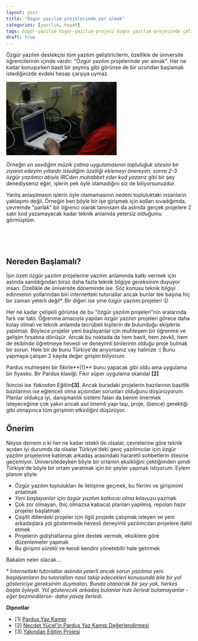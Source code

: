 ```yaml
---
layout: post
title: "Özgür yazılım projelerinde yer almak"
categories: [yazılım, hayat]
tags: özgür-yazılım özgür-yazılım-projesi özgür-yazılım-projesinde-çalışmak
draft: true
---
```


Özgür yazılım destekçisi tüm yazılım geliştiricilerin, özellikle de üniversite öğrencilerinin içinde vardır: "Özgür yazılım projelerinde yer almak". Her ne kadar konuşurken basit bir şeymiş gibi görünse de bir ucundan başlamak istediğinizde evdeki hesap çarşıya uymaz.

<img itemprop="image" class="float-left"  style="margin-right:10px;" width="300" src="/assets/img/Richard_Matthew_Stallman_working_on_his_Lemote_Machine.jpg" alt="stallman-coding" title="Özgürce kod yazmak ve Stallman amca">

Örneğin *en sevdiğim müzik çalma uygulamasının topluluğuk sitesini bir ziyaret edeyim yıllardır istediğim özelliği eklemeyi önereyim, sonra 2-3 özgür yazılımcı abiyle IRCden muhabbet eder kod yazarız* gibi bir şey denediyseniz eğer, işlerin pek öyle olamadığını siz de biliyorsunuzdur.

Yanlış anlaşılmasın işlerin öyle olamamasının nedeni topluluktaki insanların yaklaşımı değil. Örneğin ben böyle bir işe girişmek için kolları sıvadığımda, çevremde "parlak" bir öğrenci olarak tanınsam da aslında gerçek projelere 2 satır kod yazamayacak kadar teknik anlamda yetersiz olduğumu görmüştüm.

&nbsp;

&nbsp;

Nereden Başlamalı?
------------------

İşin özeti özgür yazılım projelerine yazılım anlamında katkı vermek için aslında sanıldığından biraz daha fazla teknik bilgiye gereksinim duyuyor insan. Özellikle de üniversite döneminde ise. Söz konusu teknik bilgiyi edinmenin yollarından biri internetteki tutoriallar ancak bunlar tek başına hiç bir zaman yeterli değil\*. Bir diğeri ise yine özgür yazılım projeleri :D

Her ne kadar çelişkili görünse de bu "özgür yazılım projeleri"nin aralarında fark var tabi. Öğrenme amacıyla yapılan özgür yazılım projeleri görece daha kolay olmalı ve teknik anlamda tecrübeli kişilerin de bulunduğu ekiplerle yapılmalı. Böylece projeler yeni başlayanlar için muhteşem bir öğrenme ve gelişim fırsatına dönüşür. Ancak bu noktada da hem basit, hem zevkli, hem de ekibinde öğretmeye hevesli ve deneyimli birilerinin olduğu proje bulmak bir sorun. Hele bir de bunu Türkiye'de arıyorsanız vay halinize :( Bunu yapmaya çalışan 2 kayda değer girişim biliyorum.

Pardus muhteşem bir fikirle**\[1\]** bunu yapacak gibi oldu ama uygulama bir fiyasko. Bir Pardus klasiği: Fikir süper uygulama skandal **\[2\]**

İkincisi ise _Yakından Eğitim_**\[3\]**. Ancak buradaki projelerin bazılarının basitlik bazılarının ise eğlenceli olma açısından sorunları olduğunu düşünüyorum. Planlar oldukça iyi, danışmanlık sistemi falan da benim önermek isteyeceğime çok yakın ancak asıl önemli yapı taşı, proje, (bence) gerektiği gibi olmayınca tüm girişimin etkinliğini düşürüyor.

Önerim
------

Neyse demem o ki her ne kadar istekli de olsalar, çevrelerine göre teknik açıdan iyi durumda da olsalar Türkiye'deki genç yazılımcılar için özgür yazılım projelerine katılmak arkadaş arasindaki hararetli sohbetlerin ötesine geçemiyor. Üniversitedeyken böyle bir ortamın eksikliğini çektiğimden şimdi Türkiye'de böyle bir ortam yaratmak için bir şeyler yapmak istiyorum. Eylem planım şöyle:

* Özgür yazılım toplulukları ile iletişime geçmek, bu fikrimi ve girişimimi anlatmak
* *Yeni başlayanlar için özgür yazılım katkıcısı olma kılavuzu* yazmak
* Çok zor olmayan, (hiç olmazsa kabaca) planları yapılmış, repoları hazır projeler başlatmak
* Çeşitli dillerdeki projeler için ilgili projede çalışmak isteyen ve yeni arkadaşlara yol göstermede hevesli deneyimli yazılımcıları projelere dahil etmek
* Projelerin gidişhatlarına göre destek vermek, eksiklere göre düzenlemeler yapmak
* Bu girişimi sürekli ve kendi kendini yönetebilir hale getirmek

Bakalım neler olacak...

\* *İnternetteki tutoriallar aslında yeterli ancak sorun yazılıma yeni başlayanların bu tutorialları nasıl takip edecekleri konusunda bile bir yol göstericiye gereksinim duymaları. Bunda utanacak bir şey yok, herkes başta öyleydi. Yol gösterecek arkadaş bulanlar hızlı ilerledi bulamayanlar -eğer bezmedilerse- daha yavaş ilerledi.*

**Dipnotlar**

* \[1\] [Pardus Yaz Kampı](http://kamp.pardus.org.tr/kamp-hakkinda)
* \[2\] [Necdet Yücel'in Pardus Yaz Kampı Değerlendirmesi](http://www.nyucel.com/2013/09/pardus-yazlm-kamp-degerlendirmesi.html)
* \[3\] [Yakından Eğitim Projesi](http://yakindanegitim.org/faq.html)